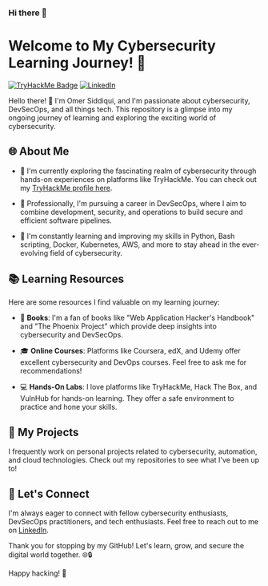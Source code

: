 ### Hi there 👋
# Welcome to My Cybersecurity Learning Journey! 🚀

[![TryHackMe Badge](https://tryhackme.com/badge/1421621)](https://tryhackme.com/p/1421621)
[![LinkedIn](https://img.shields.io/badge/LinkedIn-Omer%20Siddiqui-blue.svg)](https://www.linkedin.com/in/omer-siddiqui-5b1a9020a/)

Hello there! 👋 I'm Omer Siddiqui, and I'm passionate about cybersecurity, DevSecOps, and all things tech. This repository is a glimpse into my ongoing journey of learning and exploring the exciting world of cybersecurity.

## 🌐 About Me

- 🔭 I'm currently exploring the fascinating realm of cybersecurity through hands-on experiences on platforms like TryHackMe. You can check out my [TryHackMe profile here](https://tryhackme.com/p/1421621).

- 💼 Professionally, I'm pursuing a career in DevSecOps, where I aim to combine development, security, and operations to build secure and efficient software pipelines.

- 🌱 I'm constantly learning and improving my skills in Python, Bash scripting, Docker, Kubernetes, AWS, and more to stay ahead in the ever-evolving field of cybersecurity.

## 📚 Learning Resources

Here are some resources I find valuable on my learning journey:

- 📖 **Books**: I'm a fan of books like "Web Application Hacker's Handbook" and "The Phoenix Project" which provide deep insights into cybersecurity and DevSecOps.

- 🎓 **Online Courses**: Platforms like Coursera, edX, and Udemy offer excellent cybersecurity and DevOps courses. Feel free to ask me for recommendations!

- 💻 **Hands-On Labs**: I love platforms like TryHackMe, Hack The Box, and VulnHub for hands-on learning. They offer a safe environment to practice and hone your skills.

## 🚀 My Projects

I frequently work on personal projects related to cybersecurity, automation, and cloud technologies. Check out my repositories to see what I've been up to!

## 🤝 Let's Connect

I'm always eager to connect with fellow cybersecurity enthusiasts, DevSecOps practitioners, and tech enthusiasts. Feel free to reach out to me on [LinkedIn](https://www.linkedin.com/in/omer-siddiqui-5b1a9020a/).

Thank you for stopping by my GitHub! Let's learn, grow, and secure the digital world together. 🌐🔒

Happy hacking! 🎉
